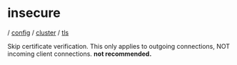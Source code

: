 # insecure

/ [config](/reference/config/index.md) / [cluster](/reference/config/config/cluster/index.md) / [tls](/reference/config/config/cluster/tls/index.md) 

Skip certificate verification. This only applies to outgoing connections, NOT incoming client connections. **not recommended.**

